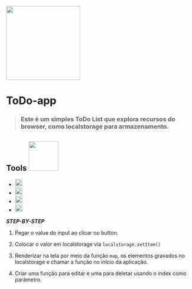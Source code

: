 <img src="https://pics.freeicons.io/uploads/icons/png/1198703521579156625-512.png" width="200">
   
 # ToDo-app

>### Este é um simples ToDo List que explora recursos do browser, como **localstorage** para armazenamento.

## Tools <img src="https://img.icons8.com/bubbles/2x/administrative-tools.png" width="80">

* <img src="https://image.flaticon.com/icons/png/512/732/732212.png" width="20">  
 * <img src="https://iconape.com/wp-content/png_logo_vector/materialize-logo.png" width="20">
* <img src="https://cdn.iconscout.com/icon/free/png-256/css3-9-1175237.png" width="20">
* <img src="https://www.dialhost.com.br/blog/wp-content/uploads/2019/09/javascript_logo.png" width="20">


__*STEP-BY-STEP*__
1. Pegar o value do input ao clicar no button.

2. Colocar o valor em localstorage via `localstorage.setItem()` 

3. Renderizar na tela por meio da função `map`, os elementos gravados no localstorage e chamar a função no início da aplicação.

4. Criar uma função para editar e uma para deletar usando o index como parâmetro.
